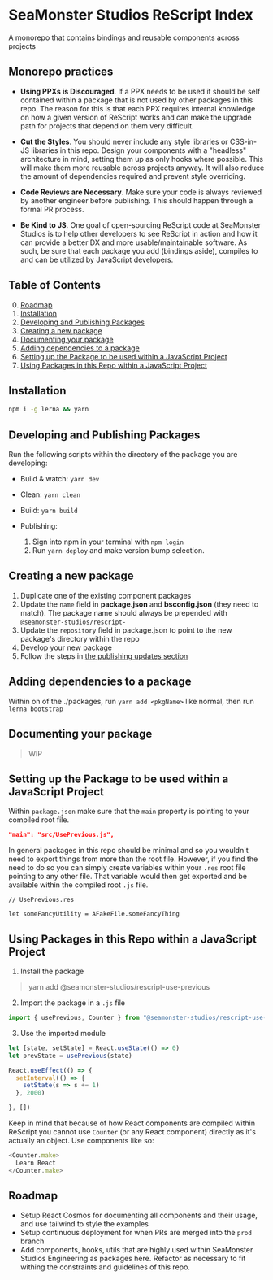 # SeaMonster Studios ReScript Index

A monorepo that contains bindings and reusable components across projects

## Monorepo practices

- __Using PPXs is Discouraged__. If a PPX needs to be used it should be self contained within a package that is not used by other packages in this repo. The reason for this is that each PPX requires internal knowledge on how a given version of ReScript works and can make the upgrade path for projects that depend on them very difficult.

- __Cut the Styles__. You should never include any style libraries or CSS-in-JS libraries in this repo. Design your components with a "headless" architecture in mind, setting them up as only hooks where possible. This will make them more reusable across projects anyway. It will also reduce the amount of dependencies required and prevent style overriding.

- __Code Reviews are Necessary__. Make sure your code is always reviewed by another engineer before publishing. This should happen through a formal PR process.

- __Be Kind to JS__. One goal of open-sourcing ReScript code at SeaMonster Studios is to help other developers to see ReScript in action and how it can provide a better DX and more usable/maintainable software. As such, be sure that each package you add (bindings aside), compiles to and can be utilized by JavaScript developers.

## Table of Contents

0. [Roadmap](#Roadmap)
0. [Installation](#Installation)
0. [Developing and Publishing Packages](#Developing-and-Publishing-Packages)
0. [Creating a new package](#Creating-a-new-package)
0. [Documenting your package](#Documenting-your-package)
0. [Adding dependencies to a package](#Adding-dependencies-to-a-package)
0. [Setting up the Package to be used within a JavaScript Project](#Setting-up-the-Package-to-be-used-within-a-JavaScript-Project)
0. [Using Packages in this Repo within a JavaScript Project](#Using-Packages-in-this-Repo-within-a-JavaScript-Project)

## Installation

```sh
npm i -g lerna && yarn
```

## Developing and Publishing Packages

Run the following scripts within the directory of the package you are developing:

- Build & watch: `yarn dev`
- Clean: `yarn clean`
- Build: `yarn build`
- Publishing:

  1. Sign into npm in your terminal with `npm login`
  2. Run `yarn deploy` and make version bump selection.

## Creating a new package

1. Duplicate one of the existing component packages
2. Update the `name` field in __package.json__ and __bsconfig.json__ (they need to match). The package name should always be prepended with `@seamonster-studios/rescript-`
3. Update the `repository` field in package.json to point to the new package's directory within the repo
4. Develop your new package
5. Follow the steps in [the publishing updates section](#Publishing)

## Adding dependencies to a package

Within on of the ./packages, run `yarn add <pkgName>` like normal, then run `lerna bootstrap`

## Documenting your package

> WIP

## Setting up the Package to be used within a JavaScript Project

Within `package.json` make sure that the `main` property is pointing to your compiled root file. 

```json
"main": "src/UsePrevious.js",
```

In general packages in this repo should be minimal and so you wouldn't need to export things from more than the root file. However, if you find the need to do so you can simply create variables within your `.res` root file pointing to any other file. That variable would then get exported and be available within the compiled root `.js` file.

```rescript
// UsePrevious.res

let someFancyUtility = AFakeFile.someFancyThing
```

## Using Packages in this Repo within a JavaScript Project

1. Install the package

> yarn add @seamonster-studios/rescript-use-previous

2. Import the package in a `.js` file

```javascript
import { usePrevious, Counter } from "@seamonster-studios/rescript-use-previous"
```

3. Use the imported module
```javascript
let [state, setState] = React.useState(() => 0)
let prevState = usePrevious(state)

React.useEffect(() => {
  setInterval(() => {
    setState(s => s += 1)
  }, 2000)

}, [])
```

Keep in mind that because of how React components are compiled within ReScript you cannot use `Counter` (or any React component) directly as it's actually an object. Use components like so:

```javascript
<Counter.make>
  Learn React
</Counter.make>
```

## Roadmap

- Setup React Cosmos for documenting all components and their usage, and use tailwind to style the examples
- Setup continuous deployment for when PRs are merged into the `prod` branch
- Add components, hooks, utils that are highly used within SeaMonster Studios Engineering as packages here. Refactor as necessary to fit withing the constraints and guidelines of this repo.